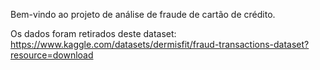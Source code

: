 Bem-vindo ao projeto de análise de fraude de cartão de crédito. 
 
Os dados foram retirados deste dataset: https://www.kaggle.com/datasets/dermisfit/fraud-transactions-dataset?resource=download

